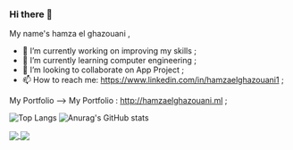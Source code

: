 ### Hi there 👋

My name's hamza el ghazouani ,

- 🔭 I’m currently working on improving my skills ;
- 🌱 I’m currently learning computer engineering ;
- 👯 I’m looking to collaborate on App Project ;
- 📫 How to reach me: https://www.linkedin.com/in/hamzaelghazouani1 ;

<a herf="http://hamzaelghazouani.ml ">My Portfolio</a>
--> My Portfolio : http://hamzaelghazouani.ml ;

![Top Langs](https://github-readme-stats.vercel.app/api/top-langs/?username=ElghazouaniHamza&layout=compact&theme=vue-dark)
![Anurag's GitHub stats](https://github-readme-stats.vercel.app/api?username=ElghazouaniHamza&show_icons=true&theme=vue-dark)

<a href="http://hamzaelghazouani.ml">
  <img align="center" src="https://github-readme-stats.vercel.app/api/top-langs/?username=ElghazouaniHamza&layout=compact&theme=vue-dark" />
</a>
<a href="http://hamzaelghazouani.ml">
  <img align="center" src="https://github-readme-stats.vercel.app/api?username=ElghazouaniHamza&show_icons=true&theme=vue-dark" />
</a>
